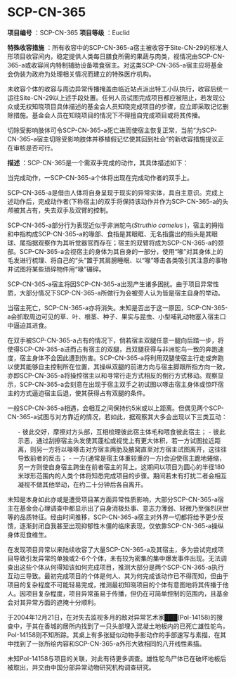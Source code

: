 # SCP-CN-365


**项目编号** ：SCP-CN-365
**项目等级** ：Euclid

**特殊收容措施** ：所有收容中的SCP-CN-365-a宿主被收容于Site-CN-29的标准人形项目收容间内，稳定提供人类每日膳食所需的果蔬与肉类，视情况由SCP-CN-365-a或收容间内特制辅助设备喂食宿主。对这类SCP-CN-365-a宿主应将基金会伪装为政府为处理相关情况而建立的特殊医疗机构。

未收容个体的收容与周边异常传播掩盖由临近站点派出特工小队执行，收容后统一运往Site-CN-29以上述手段处置。任何人员试图完成项目都应被阻止，若发现公众或无权知晓项目具体描述的基金会人员知晓完成项目的步骤，应立即采取记忆删除措施。基金会人员在知晓项目的情况下不得擅自完成项目或将其传播。

切除受影响肢体可令SCP-CN-365-a死亡进而使宿主恢复正常，当前“为SCP-CN-365-a宿主切除受影响肢体并移植假记忆使其回到社会”的新收容措施提议正在审核是否可行。

**描述** ：SCP-CN-365是一个需双手完成的动作，其具体描述如下：


当完成动作，一SCP-CN-365-a个体将出现在完成动作者的双手上。

SCP-CN-365-a是借由人体将自身呈现于现实的异常实体，具自主意识。完成上述动作后，完成动作者(下称宿主)的双手将保持该动作并作为SCP-CN-365-a的头颅被其占有，失去双手及双臂的控制。

SCP-CN-365-a部分行为表现近似于非洲鸵鸟(*Struthio camelus* )，宿主的拇指和中指构成SCP-CN-365-a的喙部、食指是其眼眶、无名指露出的指头是其眼球、尾指据观察作为其听觉器官而存在；宿主的双臂将成为SCP-CN-365-a的颈部。SCP-CN-365-a会视宿主的身体为其自身的一部分，使用“喙”对其身体上的毛发进行梳理、将自己的“头”置于其肩膀睡眠、以“喙”啄击各类吸引其注意的事物并试图将某些琐碎物件用“喙”碾碎。

SCP-CN-365-a宿主将因SCP-CN-365-a出现产生诸多困扰。由于项目异常性质，大部分情况下SCP-CN-365-a所做行为会被旁人认为皆是宿主自身的举动。

当宿主死亡，SCP-CN-365-a亦将消失。未知是否出于这一原因，SCP-CN-365-a会抓取周边可见的草、叶、根茎、种子、果实与昆虫、小型哺乳动物塞入宿主口中逼迫其进食。

在双手被SCP-CN-365-a占有的情况下，倘若宿主双腿任意一腿向后踏一步，将使得SCP-CN-365-a进而占有宿主的双腿，且双腿获得与非洲鸵鸟一致的奔跑速度，宿主身体不会因此遭到伤害。SCP-CN-365-a将利用双腿使宿主行走或奔跑以使其能够自主控制所在位置，其操纵双腿的前进方向与宿主脚跟所指方向一致，亦即SCP-CN-365-a将操控宿主以和寻常行走方式相反的倒行方式移动。观察显示，SCP-CN-365-a会刻意在出现于宿主双手之初试图以啄击宿主身体或惊吓宿主的方式逼迫宿主后退，使其获得占有双腿的条件。

一般SCP-CN-365-a相遇，会相互之间保持约5米或以上距离。但偶见两个SCP-CN-365-a试图与对方靠近的情况，若如此，据观察其大多会出现以下三类互动：

<ol>- &#24444;&#27492;&#20132;&#22909;&#65292;&#25705;&#25830;&#23545;&#26041;&#22836;&#37096;&#65292;&#20114;&#30456;&#26803;&#29702;&#24444;&#27492;&#23487;&#20027;&#20307;&#27611;&#21644;&#21890;&#39135;&#24444;&#27492;&#23487;&#20027;&#65307;
- &#24444;&#27492;&#31034;&#24694;&#65292;&#36890;&#36807;&#21038;&#25830;&#23487;&#20027;&#22836;&#21457;&#20351;&#20854;&#34028;&#26494;&#25110;&#35270;&#35273;&#19978;&#26377;&#26356;&#22823;&#20307;&#31215;&#65292;&#33509;&#19968;&#26041;&#35797;&#22270;&#25289;&#36817;&#36317;&#31163;&#65292;&#21017;&#21478;&#19968;&#26041;&#23558;&#20197;&#21913;&#21828;&#20987;&#23545;&#26041;&#23487;&#20027;&#20004;&#32907;&#21450;&#33099;&#31389;&#30452;&#33267;&#23545;&#26041;&#23487;&#20027;&#35797;&#22270;&#31163;&#24320;&#65292;&#36825;&#24448;&#24448;&#23548;&#33268;&#21069;&#32773;&#30340;&#21453;&#20987;&#65307;
- &#19968;&#26041;(&#36890;&#24120;&#26159;&#23487;&#20027;&#20307;&#37325;&#36739;&#37325;&#30340;&#19968;&#26041;)&#20250;&#36843;&#20351;&#23487;&#20027;&#36330;&#22320;&#34615;&#32553;&#65292;&#21478;&#19968;&#26041;&#21017;&#20351;&#33258;&#36523;&#23487;&#20027;&#36328;&#22352;&#22312;&#21069;&#32773;&#23487;&#20027;&#30340;&#32972;&#19978;&#12290;&#36825;&#26399;&#38388;&#20197;&#39033;&#30446;&#20026;&#22278;&#24515;&#30340;&#21322;&#24452;180&#31859;&#29699;&#24418;&#33539;&#22260;&#20869;&#30340;&#20154;&#31867;&#20010;&#20307;&#23558;&#30693;&#24713;&#23436;&#25104;&#39033;&#30446;&#30340;&#27493;&#39588;&#12290;&#26399;&#38388;&#33509;&#26410;&#26377;&#25171;&#25200;&#20108;&#32773;&#20250;&#30456;&#20114;&#20957;&#35270;&#19981;&#20570;&#20854;&#20182;&#20030;&#21160;&#65292;&#22312;&#32422;&#20108;&#21313;&#20998;&#38047;&#21518;&#21508;&#33258;&#31163;&#24320;&#12290;
</ol>
未知是本身如此亦或是遭受项目某方面异常性质影响，大部分SCP-CN-365-a宿主在基金会心理调查中都显示出了自身消极处事、意志力薄弱、轻微乃至强烈厌世等的品质特征。经由时间推移，SCP-CN-365-a宿主对外界一切都将给予更少反馈，逐渐封闭自我甚至出现抑郁性木僵的临床表现，仅依靠SCP-CN-365-a操纵身体觅食维生。

在发现项目异常以来陆续收容了大量SCP-CN-365-a及其宿主，多为尝试完成项目导致引发异常的单独或2-6个个体，未有较为密集的集中爆发事件出现。无法调查出这些个体从何得知该如何完成项目，推测大部分是两个SCP-CN-365-a执行互动三导致。最初完成项目的个体是何人、其为何完成该动作已不得而知，但由于项目的复杂程度不可能轻易完成，推测最初知晓项目的个体有意图地将其传播于他人。因项目复杂程度，项目异常虽易于传播，但仍在可简单控制的范围内，且基金会对其异常方面的遮掩十分顺利。

于2004年12月21日，在对失去监视多月的敌对异常艺术家███(PoI-14158)的搜查中，于其在香城的居所内找到了一只头部埋入混凝土地板内的已死亡雄性鸵鸟，PoI-14158则不知所踪。其桌上有多张疑似动物手影动作的手部速写与素描，在其中找到了一张所绘内容和SCP-CN-365-a外形大致相同的八开线性素描。

未知PoI-14158与项目的关联，对此有待更多调查。雄性鸵鸟尸体已在破坏地板后被取出，并交由中国分部异常动物研究机构调查研究。


